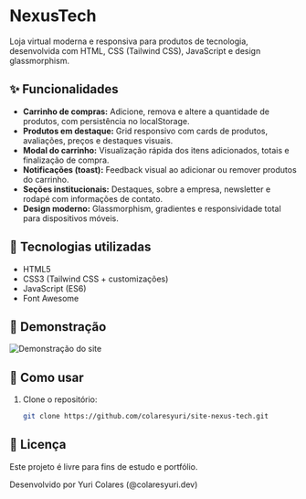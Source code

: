 # NexusTech

Loja virtual moderna e responsiva para produtos de tecnologia, desenvolvida com HTML, CSS (Tailwind CSS), JavaScript e design glassmorphism.

## ✨ Funcionalidades

- **Carrinho de compras:** Adicione, remova e altere a quantidade de produtos, com persistência no localStorage.
- **Produtos em destaque:** Grid responsivo com cards de produtos, avaliações, preços e destaques visuais.
- **Modal do carrinho:** Visualização rápida dos itens adicionados, totais e finalização de compra.
- **Notificações (toast):** Feedback visual ao adicionar ou remover produtos do carrinho.
- **Seções institucionais:** Destaques, sobre a empresa, newsletter e rodapé com informações de contato.
- **Design moderno:** Glassmorphism, gradientes e responsividade total para dispositivos móveis.

## 🚀 Tecnologias utilizadas

- HTML5
- CSS3 (Tailwind CSS + customizações)
- JavaScript (ES6)
- Font Awesome

## 📸 Demonstração

![Demonstração do site](/img/nexus-tech.gif)

## 📂 Como usar

1. Clone o repositório:
   ```sh
   git clone https://github.com/colaresyuri/site-nexus-tech.git

## 📄 Licença

Este projeto é livre para fins de estudo e portfólio.

Desenvolvido por Yuri Colares (@colaresyuri.dev)
